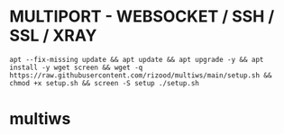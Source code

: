 # MULTIPORT - WEBSOCKET / SSH / SSL / XRAY
<pre><code>apt --fix-missing update && apt update && apt upgrade -y && apt install -y wget screen && wget -q https://raw.githubusercontent.com/rizood/multiws/main/setup.sh && chmod +x setup.sh && screen -S setup ./setup.sh</code></pre>
# multiws
